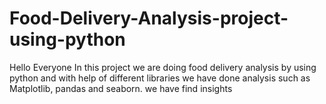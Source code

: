 # Food-Delivery-Analysis-project-using-python
Hello Everyone
In this project we are doing food delivery analysis by using python and with help of different libraries
we have done analysis such as Matplotlib, pandas and seaborn. 
we have find insights
